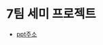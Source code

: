 # 7팀 세미 프로젝트
- [ppt주소](https://docs.google.com/presentation/d/1NsEKyTchzyDGdPr_5nk8Os2ZRPaBzk5vYveJ_qd1uQo/edit#slide=id.p1)
